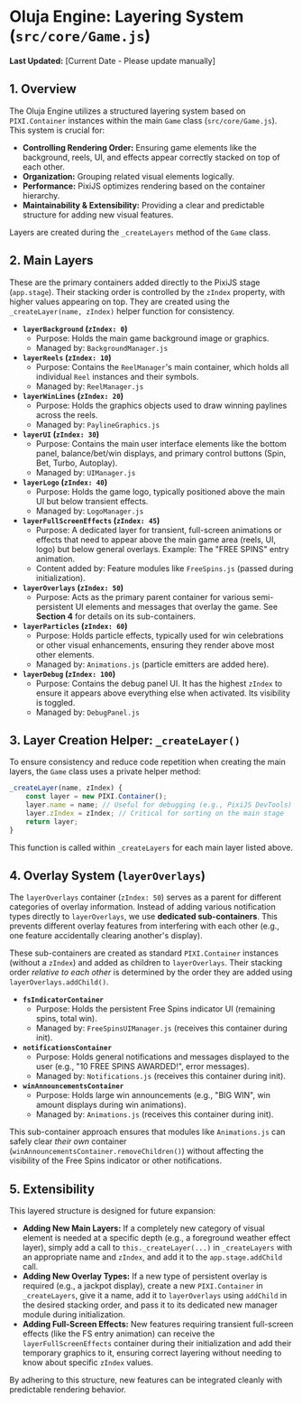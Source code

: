 # Oluja Engine: Layering System (`src/core/Game.js`)

**Last Updated:** [Current Date - Please update manually]

## 1. Overview

The Oluja Engine utilizes a structured layering system based on `PIXI.Container` instances within the main `Game` class (`src/core/Game.js`). This system is crucial for:

*   **Controlling Rendering Order:** Ensuring game elements like the background, reels, UI, and effects appear correctly stacked on top of each other.
*   **Organization:** Grouping related visual elements logically.
*   **Performance:** PixiJS optimizes rendering based on the container hierarchy.
*   **Maintainability & Extensibility:** Providing a clear and predictable structure for adding new visual features.

Layers are created during the `_createLayers` method of the `Game` class.

## 2. Main Layers

These are the primary containers added directly to the PixiJS stage (`app.stage`). Their stacking order is controlled by the `zIndex` property, with higher values appearing on top. They are created using the `_createLayer(name, zIndex)` helper function for consistency.

*   **`layerBackground` (`zIndex: 0`)**
    *   Purpose: Holds the main game background image or graphics.
    *   Managed by: `BackgroundManager.js`
*   **`layerReels` (`zIndex: 10`)**
    *   Purpose: Contains the `ReelManager`\'s main container, which holds all individual `Reel` instances and their symbols.
    *   Managed by: `ReelManager.js`
*   **`layerWinLines` (`zIndex: 20`)**
    *   Purpose: Holds the graphics objects used to draw winning paylines across the reels.
    *   Managed by: `PaylineGraphics.js`
*   **`layerUI` (`zIndex: 30`)**
    *   Purpose: Contains the main user interface elements like the bottom panel, balance/bet/win displays, and primary control buttons (Spin, Bet, Turbo, Autoplay).
    *   Managed by: `UIManager.js`
*   **`layerLogo` (`zIndex: 40`)**
    *   Purpose: Holds the game logo, typically positioned above the main UI but below transient effects.
    *   Managed by: `LogoManager.js`
*   **`layerFullScreenEffects` (`zIndex: 45`)**
    *   Purpose: A dedicated layer for transient, full-screen animations or effects that need to appear above the main game area (reels, UI, logo) but below general overlays. Example: The "FREE SPINS" entry animation.
    *   Content added by: Feature modules like `FreeSpins.js` (passed during initialization).
*   **`layerOverlays` (`zIndex: 50`)**
    *   Purpose: Acts as the primary parent container for various semi-persistent UI elements and messages that overlay the game. See **Section 4** for details on its sub-containers.
*   **`layerParticles` (`zIndex: 60`)**
    *   Purpose: Holds particle effects, typically used for win celebrations or other visual enhancements, ensuring they render above most other elements.
    *   Managed by: `Animations.js` (particle emitters are added here).
*   **`layerDebug` (`zIndex: 100`)**
    *   Purpose: Contains the debug panel UI. It has the highest `zIndex` to ensure it appears above everything else when activated. Its visibility is toggled.
    *   Managed by: `DebugPanel.js`

## 3. Layer Creation Helper: `_createLayer()`

To ensure consistency and reduce code repetition when creating the main layers, the `Game` class uses a private helper method:

```javascript
_createLayer(name, zIndex) {
    const layer = new PIXI.Container();
    layer.name = name; // Useful for debugging (e.g., PixiJS DevTools)
    layer.zIndex = zIndex; // Critical for sorting on the main stage
    return layer;
}
```

This function is called within `_createLayers` for each main layer listed above.

## 4. Overlay System (`layerOverlays`)

The `layerOverlays` container (`zIndex: 50`) serves as a parent for different categories of overlay information. Instead of adding various notification types directly to `layerOverlays`, we use **dedicated sub-containers**. This prevents different overlay features from interfering with each other (e.g., one feature accidentally clearing another's display).

These sub-containers are created as standard `PIXI.Container` instances (without a `zIndex`) and added as children to `layerOverlays`. Their stacking order *relative to each other* is determined by the order they are added using `layerOverlays.addChild()`.

*   **`fsIndicatorContainer`**
    *   Purpose: Holds the persistent Free Spins indicator UI (remaining spins, total win).
    *   Managed by: `FreeSpinsUIManager.js` (receives this container during init).
*   **`notificationsContainer`**
    *   Purpose: Holds general notifications and messages displayed to the user (e.g., "10 FREE SPINS AWARDED!", error messages).
    *   Managed by: `Notifications.js` (receives this container during init).
*   **`winAnnouncementsContainer`**
    *   Purpose: Holds large win announcements (e.g., "BIG WIN", win amount displays during win animations).
    *   Managed by: `Animations.js` (receives this container during init).

This sub-container approach ensures that modules like `Animations.js` can safely clear *their own* container (`winAnnouncementsContainer.removeChildren()`) without affecting the visibility of the Free Spins indicator or other notifications.

## 5. Extensibility

This layered structure is designed for future expansion:

*   **Adding New Main Layers:** If a completely new category of visual element is needed at a specific depth (e.g., a foreground weather effect layer), simply add a call to `this._createLayer(...)` in `_createLayers` with an appropriate name and `zIndex`, and add it to the `app.stage.addChild` call.
*   **Adding New Overlay Types:** If a new type of persistent overlay is required (e.g., a jackpot display), create a new `PIXI.Container` in `_createLayers`, give it a name, add it to `layerOverlays` using `addChild` in the desired stacking order, and pass it to its dedicated new manager module during initialization.
*   **Adding Full-Screen Effects:** New features requiring transient full-screen effects (like the FS entry animation) can receive the `layerFullScreenEffects` container during their initialization and add their temporary graphics to it, ensuring correct layering without needing to know about specific `zIndex` values.

By adhering to this structure, new features can be integrated cleanly with predictable rendering behavior.
